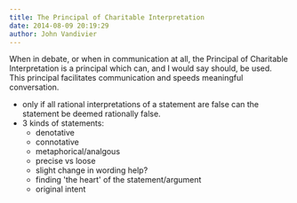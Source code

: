 ```yaml
---
title: The Principal of Charitable Interpretation
date: 2014-08-09 20:19:29
author: John Vandivier
---
```




When in debate, or when in communication at all, the Principal of Charitable Interpretation is a principal which can, and I would say should, be used. This principal facilitates communication and speeds meaningful conversation.
<ul>
	<li>only if all rational interpretations of a statement are false can the statement be deemed rationally false.</li>
	<li>3 kinds of statements:
<ul>
	<li>denotative</li>
	<li>connotative</li>
	<li>metaphorical/analgous</li>
	<li>precise vs loose</li>
	<li>slight change in wording help?</li>
	<li>finding 'the heart' of the statement/argument</li>
	<li>original intent</li>
</ul>
</li>
</ul>